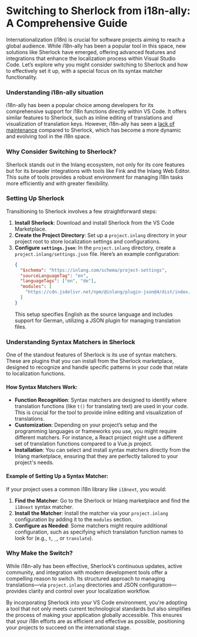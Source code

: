 # Switching to Sherlock from i18n-ally: A Comprehensive Guide

Internationalization (i18n) is crucial for software projects aiming to reach a global audience. While i18n-ally has been a popular tool in this space, new solutions like Sherlock have emerged, offering advanced features and integrations that enhance the localization process within Visual Studio Code. Let’s explore why you might consider switching to Sherlock and how to effectively set it up, with a special focus on its syntax matcher functionality.

### Understanding i18n-ally situation

i18n-ally has been a popular choice among developers for its comprehensive support for i18n functions directly within VS Code. It offers similar features to Sherlock, such as inline editing of translations and visualization of translation keys. However, i18n-ally has seen a [lack of maintenance](https://github.com/lokalise/i18n-ally/pull/1048) compared to Sherlock, which has become a more dynamic and evolving tool in the i18n space.

### Why Consider Switching to Sherlock?

Sherlock stands out in the Inlang ecosystem, not only for its core features but for its broader integrations with tools like Fink and the Inlang Web Editor. This suite of tools provides a robust environment for managing i18n tasks more efficiently and with greater flexibility.

### Setting Up Sherlock

Transitioning to Sherlock involves a few straightforward steps:
1. **Install Sherlock**: Download and install Sherlock from the VS Code Marketplace.
2. **Create the Project Directory**: Set up a `project.inlang` directory in your project root to store localization settings and configurations.
3. **Configure `settings.json`**: In the `project.inlang` directory, create a `project.inlang/settings.json` file. Here’s an example configuration:
   ```json
   {
     "$schema": "https://inlang.com/schema/project-settings",
     "sourceLanguageTag": "en",
     "languageTags": ["en", "de"],
     "modules": [
       "https://cdn.jsdelivr.net/npm/@inlang/plugin-json@4/dist/index.js"
     ]
   }
   ```
   This setup specifies English as the source language and includes support for German, utilizing a JSON plugin for managing translation files.

### Understanding Syntax Matchers in Sherlock

One of the standout features of Sherlock is its use of syntax matchers. These are plugins that you can install from the Sherlock marketplace, designed to recognize and handle specific patterns in your code that relate to localization functions.

#### How Syntax Matchers Work:
- **Function Recognition**: Syntax matchers are designed to identify where translation functions (like `t()` for translating text) are used in your code. This is crucial for the tool to provide inline editing and visualization of translations.
- **Customization**: Depending on your project’s setup and the programming languages or frameworks you use, you might require different matchers. For instance, a React project might use a different set of translation functions compared to a Vue.js project.
- **Installation**: You can select and install syntax matchers directly from the Inlang marketplace, ensuring that they are perfectly tailored to your project's needs.

#### Example of Setting Up a Syntax Matcher:
If your project uses a common i18n library like `i18next`, you would:
1. **Find the Matcher**: Go to the Sherlock or Inlang marketplace and find the `i18next` syntax matcher.
2. **Install the Matcher**: Install the matcher via your `project.inlang` configuration by adding it to the `modules` section.
3. **Configure as Needed**: Some matchers might require additional configuration, such as specifying which translation function names to look for (e.g., `t`, `_`, or `translate`).

### Why Make the Switch?

While i18n-ally has been effective, Sherlock’s continuous updates, active community, and integration with modern development tools offer a compelling reason to switch. Its structured approach to managing translations—via `project.inlang` directories and JSON configuration—provides clarity and control over your localization workflow.

By incorporating Sherlock into your VS Code environment, you're adopting a tool that not only meets current technological standards but also simplifies the process of making your application globally accessible. This ensures that your i18n efforts are as efficient and effective as possible, positioning your projects to succeed on the international stage.